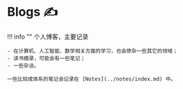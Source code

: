 # Blogs ✍

!!! info ""
    个人博客，主要记录

    - 在计算机、人工智能、数学相关方面的学习，也会掺杂一些其它的领域；
    - 读书摘录，可能会有一些笔记；
    - 一些杂谈。

    一些比较成体系的笔记会记录在 [Notes](../notes/index.md) 中。

